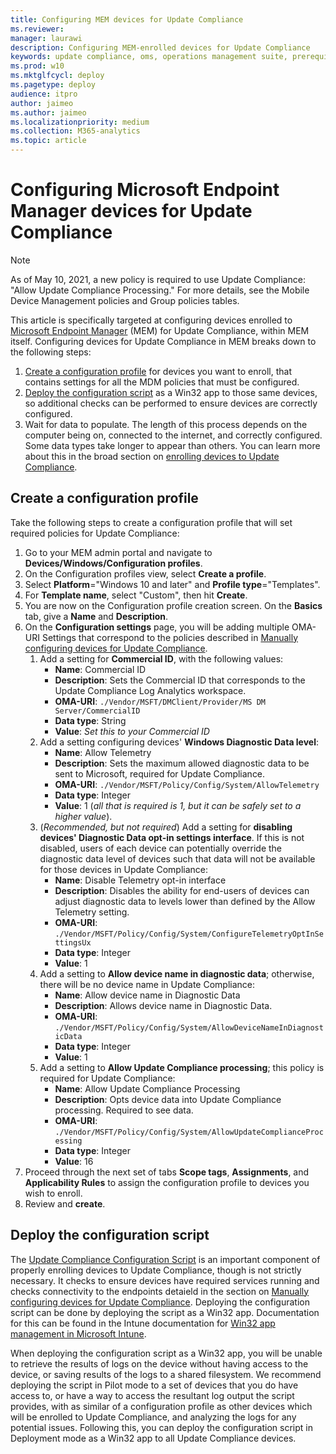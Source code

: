 ```yaml
---
title: Configuring MEM devices for Update Compliance
ms.reviewer: 
manager: laurawi
description: Configuring MEM-enrolled devices for Update Compliance
keywords: update compliance, oms, operations management suite, prerequisites, requirements, updates, upgrades, antivirus, antimalware, signature, log analytics, wdav, intune, mem
ms.prod: w10
ms.mktglfcycl: deploy
ms.pagetype: deploy
audience: itpro
author: jaimeo
ms.author: jaimeo
ms.localizationpriority: medium
ms.collection: M365-analytics
ms.topic: article
---
```


# Configuring Microsoft Endpoint Manager devices for Update Compliance

> [!NOTE]
> As of May 10, 2021, a new policy is required to use Update Compliance: "Allow Update Compliance Processing." For more details, see the Mobile Device Management policies and Group policies tables.

This article is specifically targeted at configuring devices enrolled to [Microsoft Endpoint Manager](https://docs.microsoft.com/mem/endpoint-manager-overview) (MEM) for Update Compliance, within MEM itself. Configuring devices for Update Compliance in MEM breaks down to the following steps:

1. [Create a configuration profile](#create-a-configuration-profile) for devices you want to enroll, that contains settings for all the MDM policies that must be configured. 
2. [Deploy the configuration script](#deploy-the-configuration-script) as a Win32 app to those same devices, so additional checks can be performed to ensure devices are correctly configured. 
3. Wait for data to populate. The length of this process depends on the computer being on, connected to the internet, and correctly configured. Some data types take longer to appear than others. You can learn more about this in the broad section on [enrolling devices to Update Compliance](update-compliance-get-started.md##enroll-devices-in-update-compliance). 

## Create a configuration profile

Take the following steps to create a configuration profile that will set required policies for Update Compliance:

1. Go to your MEM admin portal and navigate to **Devices/Windows/Configuration profiles**.
2. On the Configuration profiles view, select **Create a profile**.
3. Select **Platform**="Windows 10 and later" and **Profile type**="Templates".
4. For **Template name**, select "Custom", then hit **Create**.
5. You are now on the Configuration profile creation screen. On the **Basics** tab, give a **Name** and **Description**.
6. On the **Configuration settings** page, you will be adding multiple OMA-URI Settings that correspond to the policies described in [Manually configuring devices for Update Compliance](update-compliance-configuration-manual.md).
    1. Add a setting for **Commercial ID**, with the following values:
        - **Name**: Commercial ID
        - **Description**: Sets the Commercial ID that corresponds to the Update Compliance Log Analytics workspace.
        - **OMA-URI**: `./Vendor/MSFT/DMClient/Provider/MS DM Server/CommercialID`
        - **Data type**: String
        - **Value**: *Set this to your Commercial ID*
    2. Add a setting configuring devices' **Windows Diagnostic Data level**:
        - **Name**: Allow Telemetry
        - **Description**: Sets the maximum allowed diagnostic data to be sent to Microsoft, required for Update Compliance.
        - **OMA-URI**: `./Vendor/MSFT/Policy/Config/System/AllowTelemetry`
        - **Data type**: Integer
        - **Value**: 1 (*all that is required is 1, but it can be safely set to a higher value*).
    3. (*Recommended, but not required*) Add a setting for **disabling devices' Diagnostic Data opt-in settings interface**. If this is not disabled, users of each device can potentially override the diagnostic data level of devices such that data will not be available for those devices in Update Compliance:
        - **Name**: Disable Telemetry opt-in interface
        - **Description**: Disables the ability for end-users of devices can adjust diagnostic data to levels lower than defined by the Allow Telemetry setting.
        - **OMA-URI**: `./Vendor/MSFT/Policy/Config/System/ConfigureTelemetryOptInSettingsUx`
        - **Data type**: Integer
        - **Value**: 1
    4. Add a setting to **Allow device name in diagnostic data**; otherwise, there will be no device name in Update Compliance:
        - **Name**: Allow device name in Diagnostic Data
        - **Description**: Allows device name in Diagnostic Data.
        - **OMA-URI**: `./Vendor/MSFT/Policy/Config/System/AllowDeviceNameInDiagnosticData`
        - **Data type**: Integer
        - **Value**: 1
    5. Add a setting to **Allow Update Compliance processing**; this policy is required for Update Compliance: 
        - **Name**: Allow Update Compliance Processing
        - **Description**: Opts device data into Update Compliance processing. Required to see data. 
        - **OMA-URI**: `./Vendor/MSFT/Policy/Config/System/AllowUpdateComplianceProcessing`
        - **Data type**: Integer
        - **Value**: 16
7.  Proceed through the next set of tabs **Scope tags**, **Assignments**, and **Applicability Rules** to assign the configuration profile to devices you wish to enroll. 
8. Review and **create**. 

## Deploy the configuration script

The [Update Compliance Configuration Script](update-compliance-configuration-script.md) is an important component of properly enrolling devices to Update Compliance, though is not strictly necessary. It checks to ensure devices have required services running and checks connectivity to the endpoints detaield in the section on [Manually configuring devices for Update Compliance](update-compliance-configuration-manual.md). Deploying the configuration script can be done by deploying the script as a Win32 app. Documentation for this can be found in the Intune documentation for [Win32 app management in Microsoft Intune](https://docs.microsoft.com/mem/intune/apps/apps-win32-app-management). 

When deploying the configuration script as a Win32 app, you will be unable to retrieve the results of logs on the device without having access to the device, or saving results of the logs to a shared filesystem. We recommend deploying the script in Pilot mode to a set of devices that you do have access to, or have a way to access the resultant log output the script provides, with as similar of a configuration profile as other devices which will be enrolled to Update Compliance, and analyzing the logs for any potential issues. Following this, you can deploy the configuration script in Deployment mode as a Win32 app to all Update Compliance devices. 